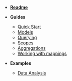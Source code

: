 * [__Readme__](/)

* __Guides__
    * [Quick Start](guides/quick-start)
    * [Models](guides/models)
    * [Querying](guides/querying)
    * [Scopes](guides/scopes)
    * [Aggregations](guides/aggregations)
    * [Working with mappings](guides/working-with-mappings)

* __Examples__
    * [Data Analysis](examples/data_analysis)